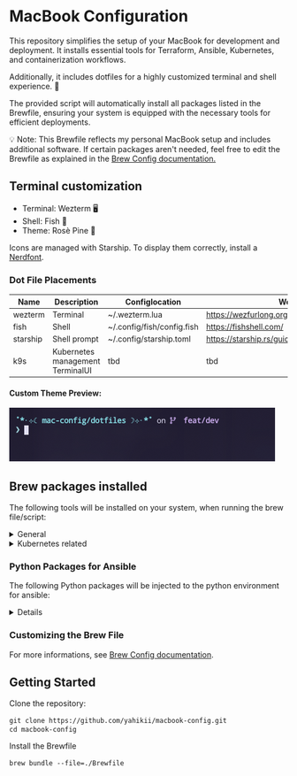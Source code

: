 # MacBook Configuration

This repository simplifies the setup of your MacBook for development and deployment. It installs essential tools for Terraform, Ansible, Kubernetes, and containerization workflows.

Additionally, it includes dotfiles for a highly customized terminal and shell experience. 🌈

The provided script will automatically install all packages listed in the Brewfile, ensuring your system is equipped with the necessary tools for efficient deployments.

💡 Note: This Brewfile reflects my personal MacBook setup and includes additional software. If certain packages aren't needed, feel free to edit the Brewfile as explained in the [Brew Config documentation.](/mac-config/brew-config.md)

## Terminal customization

* Terminal: Wezterm 🖥️
* Shell: Fish 🐠
* Theme: Rosè Pine 🥀

Icons are managed with Starship. To display them correctly, install a [Nerdfont](https://www.nerdfonts.com/).

### Dot File Placements

| Name | Description |  Configlocation | Website |
| ---- | ----------- |  ----------- | ------- |
| wezterm | Terminal | ~/.wezterm.lua | https://wezfurlong.org/wezterm/installation.html |
| fish | Shell| ~/.config/fish/config.fish | https://fishshell.com/ |
| starship | Shell prompt| ~/.config/starship.toml | https://starship.rs/guide/ |
| k9s | Kubernetes management TerminalUI |tbd|tbd|

#### Custom Theme Preview:

![alt text](image.png)

## Brew packages installed

The following tools will be installed on your system, when running the brew file/script:
<details closed>
<summary> General </summary>

    - direnv
    - mage
    - opentofu
    - pipx
    - docker
    - podman
    - podman-compose
    - terraform
    - tflint
    - vault
    - powershell
    - azure-cli
</details>

<details closed>
<summary> Kubernetes related </summary>

    - helm
    - kind
    - kubernetes-cli
    - k9s
</details>

### Python Packages for Ansible

The following Python packages will be injected to the python environment for ansible:
<details closes>

    - hvac
    - requests
    - pyvmomi
    - pywinrm
</details>

### Customizing the Brew File
For more informations, see [Brew Config documentation](/mac-config/brew-config.md).

## Getting Started
Clone the repository:

````shell
git clone https://github.com/yahikii/macbook-config.git
cd macbook-config
````

Install the Brewfile 
````shell
brew bundle --file=./Brewfile
````